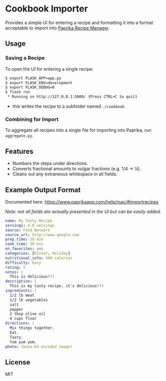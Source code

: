 # Cookbook Importer

Provides a simple UI for entering a recipe and formatting it into a format acceptable to import into [Paprika Recipe Manager](https://www.paprikaapp.com).

## Usage

### Saving a Recipe

To open the UI for entering a single recipe:

```sh
$ export FLASK_APP=app.py
$ export FLASK_ENV=development
$ export FLASK_DEBUG=0
$ flask run
 * Running on http://127.0.0.1:5000/ (Press CTRL+C to quit)
```

- this writes the recipe to a subfolder named `./cookbook`

### Combining for Import

To aggregate all recipes into a single file for importing into Paprika, run `aggregate.py`.

## Features

* Numbers the steps under directions.
* Converts fractional amounts to vulgar fractions (e.g. 1/4 -> ¼).
* Cleans out any extraneous whitespace in all fields.

## Example Output Format

Documented here: https://www.paprikaapp.com/help/mac/#importrecipes

_Note: not all fields are actually presented in the UI but can be easily added._

```yaml
name: My Tasty Recipe
servings: 4-6 servings
source: Food Network
source_url: http://www.google.com
prep_time: 10 min
cook_time: 30 min
on_favorites: yes
categories: [Dinner, Holiday]
nutritional_info: 500 calories
difficulty: Easy
rating: 5
notes: |
  This is delicious!!!
description: |
  This is my tasty recipe, it's delicious!!!
ingredients: |
  1/2 lb meat
  1/2 lb vegetables
  salt
  pepper
  2 tbsp olive oil
  4 cups flour
directions: |
  Mix things together.
  Eat.
  Tasty.
  Yum yum yum.
photo: (base-64 encoded image)
```

## License

MIT
